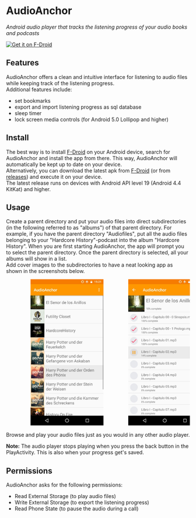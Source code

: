 # AudioAnchor
*Android audio player that tracks the listening progress of your audio books and podcasts*

<a href="https://f-droid.org/en/packages/com.prangesoftwaresolutions.audioanchor/" target="_blank">
<img src="https://f-droid.org/badge/get-it-on.png" alt="Get it on F-Droid" height="90"/></a>

## Features
AudioAnchor offers a clean and intuitive interface for listening to audio files while keeping track of the listening progress.\
Additional features include:
- set bookmarks
- export and import listening progress as sql database
- sleep timer
- lock screen media controls (for Android 5.0 Lollipop and higher)

## Install
The best way is to install [F-Droid](https://f-droid.org/en/) on your Android device, search for AudioAnchor and install the app from there. This way, AudioAnchor will automatically be kept up to date on your device.\
Alternatively, you can download the latest apk from [F-Droid](https://f-droid.org/en/packages/com.prangesoftwaresolutions.audioanchor/) (or from [releases](https://github.com/flackbash/AudioAnchor/releases)) and execute it on your device.\
The latest release runs on devices with Android API level 19 (Android 4.4 KitKat) and higher.

## Usage
Create a parent directory and put your audio files into direct subdirectories (in the following referred to as "albums") of that parent directory.
For example, if you have the parent directory "Audiofiles", put all the audio files belonging to your "Hardcore History"-podcast into the album "Hardcore History".
When you are first starting AudioAnchor, the app will prompt you to select the parent directory.
Once the parent directory is selected, all your albums will show in a list.\
Add cover images to the subdirectories to have a neat looking app as shown in the screenshots below.
<pre>
        <img src="https://github.com/flackbash/AudioAnchor/blob/master/metadata/android/en-US/phoneScreenshots/MainActivity.jpg" height="400"/>        <img src="https://github.com/flackbash/AudioAnchor/blob/master/metadata/android/en-US/phoneScreenshots/AlbumActivityLOTR.jpg" height="400"/>        <img src="https://github.com/flackbash/AudioAnchor/blob/master/metadata/android/en-US/phoneScreenshots/PlayActivityLOTR.jpg" height="400"/>
</pre>

Browse and play your audio files just as you would in any other audio player.

**Note:** The audio player stops playing when you press the back button in the PlayActivity.
This is also when your progress get's saved.

## Permissions
AudioAnchor asks for the following permissions:
- Read External Storage (to play audio files)
- Write External Storage (to export the listening progress)
- Read Phone State (to pause the audio during a call)
